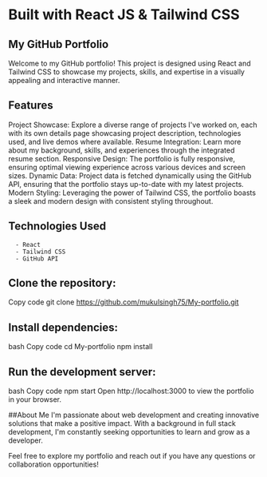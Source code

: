 # Built with React JS & Tailwind CSS



## My GitHub Portfolio
Welcome to my GitHub portfolio! This project is designed using React and Tailwind CSS to showcase my projects, skills, and expertise in a visually appealing and interactive manner.

## Features
Project Showcase: Explore a diverse range of projects I've worked on, each with its own details page showcasing project description, technologies used, and live demos where available.
Resume Integration: Learn more about my background, skills, and experiences through the integrated resume section.
Responsive Design: The portfolio is fully responsive, ensuring optimal viewing experience across various devices and screen sizes.
Dynamic Data: Project data is fetched dynamically using the GitHub API, ensuring that the portfolio stays up-to-date with my latest projects.
Modern Styling: Leveraging the power of Tailwind CSS, the portfolio boasts a sleek and modern design with consistent styling throughout.

## Technologies Used
      - React
      - Tailwind CSS
      - GitHub API
      
## Clone the repository:


Copy code
git clone https://github.com/mukulsingh75/My-portfolio.git

## Install dependencies:

bash
Copy code
cd My-portfolio
npm install
## Run the development server:

bash
Copy code
npm start
Open http://localhost:3000 to view the portfolio in your browser.

##About Me
I'm passionate about web development and creating innovative solutions that make a positive impact. With a background in full stack development, I'm constantly seeking opportunities to learn and grow as a developer.

Feel free to explore my portfolio and reach out if you have any questions or collaboration opportunities!
